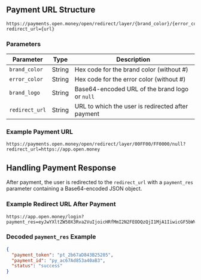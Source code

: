 ## Payment URL Structure
```
https://payments.open.money/open/redirect/layer/{brand_color}/{error_color}/{brand_logo}?redirect_url={url}
```

### Parameters
| Parameter       | Type   | Description |
|---------------|--------|-------------|
| `brand_color`   | String | Hex code for the brand color (without #) |
| `error_color`   | String | Hex code for the error color (without #) |
| `brand_logo`    | String | Base64-encoded URL of the brand logo or `null` |
| `redirect_url`  | String | URL to which the user is redirected after payment |

### Example Payment URL
```
https://payments.open.money/open/redirect/layer/00FF00/FF0000/null?redirect_url=https://app.open.money
```

## Handling Payment Response
After payment, the user is redirected to the `redirect_url` with a `payment_res` parameter containing a Base64-encoded JSON object.

### Example Redirect URL After Payment
```
https://app.open.money/login?payment_res=eyJwYXltZW50X3Rva2VuIjoicHRfMmI2N2FEODQzQjI1MjA1IiwicGF5bWVudF9pZCI6InB5X2FjNjdBZDg1M2E0MGFCMyIsInN0YXR1cyI6InN1Y2Nlc3MifQ%3D%3D
```

### Decoded `payment_res` Example
```json
{
  "payment_token": "pt_2b67aD843B25205",
  "payment_id": "py_ac67Ad853a40aB3",
  "status": "success"
}
```

